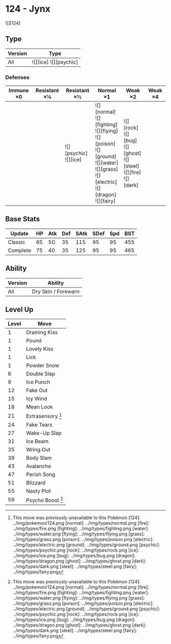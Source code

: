 # 124 - Jynx
![][124]

## Type

Version | Type
---     | ---
All     | ![][ice]  ![][psychic]

### Defenses

Immune ×0 | Resistant ×¼ | Resistant ×½                 | Normal ×1                                                                                                                                               | Weak ×2                                                                         | Weak ×4
---       | ---          | ---                          | ---                                                                                                                                                     | ---                                                                             | ---
&nbsp;    | &nbsp;       | ![][psychic]<br>![][ice]<br> | ![][normal]<br>![][fighting]<br>![][flying]<br>![][poison]<br>![][ground]<br>![][water]<br>![][grass]<br>![][electric]<br>![][dragon]<br>![][fairy]<br> | ![][rock]<br>![][bug]<br>![][ghost]<br>![][steel]<br>![][fire]<br>![][dark]<br> | &nbsp;

## Base Stats

Update   | HP  | Atk | Def | SAtk | SDef | Spd | BST
---      | --- | --- | --- | ---  | ---  | --- | ---
Classic  | 65  | 50  | 35  | 115  | 95   | 95  | 455
Complete | 75  | 40  | 35  | 125  | 95   | 95  | 465

## Ability

Version | Ability
---     | ---
All     | Dry Skin / Forewarn

## Level Up

Level | Move
---   | ---
1     | Draining Kiss
1     | Pound
1     | Lovely Kiss
1     | Lick
1     | Powder Snow
6     | Double Slap
9     | Ice Punch
12    | Fake Out
15    | Icy Wind
18    | Mean Look
21    | Extrasensory [^1]
24    | Fake Tears
27    | Wake-Up Slap
31    | Ice Beam
35    | Wring Out
39    | Body Slam
43    | Avalanche
47    | Perish Song
51    | Blizzard
55    | Nasty Plot
59    | Psycho Boost [^1]

[^1]: This move was previously unavailable to this Pokémon
[124]: ../img/pokemon/124.png
[normal]: ../img/types/normal.png
[fire]: ../img/types/fire.png
[fighting]: ../img/types/fighting.png
[water]: ../img/types/water.png
[flying]: ../img/types/flying.png
[grass]: ../img/types/grass.png
[poison]: ../img/types/poison.png
[electric]: ../img/types/electric.png
[ground]: ../img/types/ground.png
[psychic]: ../img/types/psychic.png
[rock]: ../img/types/rock.png
[ice]: ../img/types/ice.png
[bug]: ../img/types/bug.png
[dragon]: ../img/types/dragon.png
[ghost]: ../img/types/ghost.png
[dark]: ../img/types/dark.png
[steel]: ../img/types/steel.png
[fairy]: ../img/types/fairy.png

